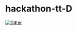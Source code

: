 # hackathon-tt-D
[![Gitter](https://badges.gitter.im/2020A-hackathon-tt-D/community.svg)](https://gitter.im/2020A-hackathon-tt-D/community?utm_source=badge&utm_medium=badge&utm_campaign=pr-badge)
